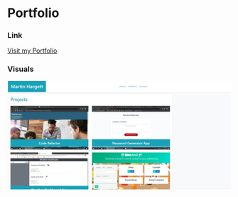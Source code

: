 # Portfolio

### Link
[Visit my Portfolio](https://mhargett23.github.io/Portfolio/)

### Visuals
![Screenshot of Portfolio](./assets/images/portfolio.png)
